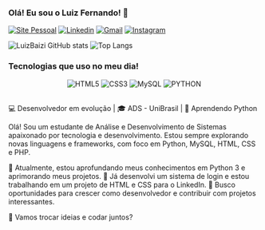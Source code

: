 
### Olá! Eu sou o Luiz Fernando! 👋

[![Site Pessoal](https://img.shields.io/badge/website-000000?style=for-the-badge&logo=About.me&logoColor=white)](https://portfolio-luiz-fernando-baizi.netlify.app)
[![Linkedin](https://img.shields.io/badge/LinkedIn-0077B5?style=for-the-badge&logo=linkedin&logoColor=white)](https://www.linkedin.com/in/luiz-fernando-baizi-colnago-81b9971a7/)
[![Gmail](https://img.shields.io/badge/Gmail-D14836?style=for-the-badge&logo=gmail&logoColor=white)](https://mail.google.com/mail/u/0/#inbox)
[![Instagram](https://img.shields.io/badge/Instagram-E4405F?style=for-the-badge&logo=instagram&logoColor=white)](https://www.instagram.com/luiz_baizi?igsh=MTEzNWppNjA3eHV0bw%3D%3D&utm_source=qr)

![LuizBaizi GitHub stats](https://github-readme-stats.vercel.app/api?username=LuizBaizi&show_icons=true&theme=dark)
![Top Langs](https://github-readme-stats.vercel.app/api/top-langs/?username=LuizBaizi&layout=compact)

### Tecnologias que uso no meu dia!

<div style="text-align: center;">
    <img alt="HTML5" src="https://img.shields.io/badge/HTML5-E34F26?style=for-the-badge&logo=html5&logoColor=white" />
    <img alt="CSS3" src="https://img.shields.io/badge/CSS3-1572B6?style=for-the-badge&logo=css3&logoColor=white" />
    <img alt="MySQL" src="https://img.shields.io/badge/MySQL-00000F?style=for-the-badge&logo=mysql&logoColor=white" />
    <img alt="PYTHON" src="https://img.shields.io/badge/Python-3776AB?style=for-the-badge&logo=python&logoColor=white" />
</div><br/>

💻 Desenvolvedor em evolução | 🎓 ADS - UniBrasil | 🐍 Aprendendo Python

Olá! Sou um estudante de Análise e Desenvolvimento de Sistemas apaixonado por tecnologia e desenvolvimento. Estou sempre explorando novas linguagens e frameworks, com foco em Python, MySQL, HTML, CSS e PHP.

🔹 Atualmente, estou aprofundando meus conhecimentos em Python 3 e aprimorando meus projetos.
🔹 Já desenvolvi um sistema de login e estou trabalhando em um projeto de HTML e CSS para o LinkedIn.
🔹 Busco oportunidades para crescer como desenvolvedor e contribuir com projetos interessantes.

🚀 Vamos trocar ideias e codar juntos?

